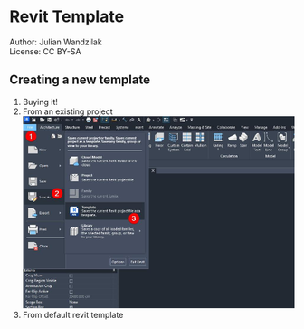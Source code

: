 # Revit Template
Author: Julian Wandzilak  
License: CC BY-SA  

## Creating a new template
1. Buying it! 
2. From an existing project  
![Template from existing file](/Resources/TemplateFromFile.jpg)  
1. From default revit template 

